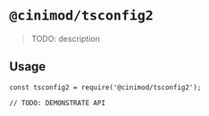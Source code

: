 # `@cinimod/tsconfig2`

> TODO: description

## Usage

```
const tsconfig2 = require('@cinimod/tsconfig2');

// TODO: DEMONSTRATE API
```
